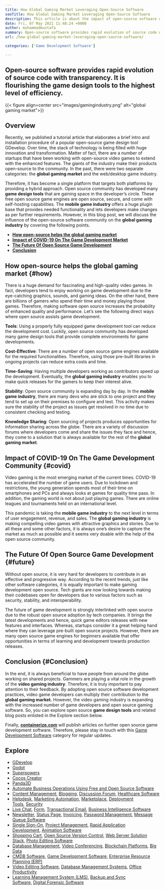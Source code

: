 ```yaml
---
title: How Global Gaming Market ​Leveraging Open-Source Software
seoTitle: How Global Gaming Market ​Leveraging Open-Source Software
description: This article is about the impact of open-source software on the global gaming market. The open-source community is providing better ways to develop games.
date: Fri, 07 May 2021 11:48:24 +0000
author: muhammadmustafa
summary: Open-source software provides rapid evolution of source code with transparency. It is flourishing the game design tools to the highest level of efficiency.
url: /how-global-gaming-market-leveraging-open-source-software/

categories: ['Game Development Software']

---
```

## Open-source software provides rapid evolution of source code with transparency. It is flourishing the game design tools to the highest level of efficiency.

{{< figure align=center src="images/gamingindustry.png" alt="global gaming market">}}  

## Overview

Recently, we published a tutorial article that elaborates a brief intro and installation procedure of a popular open-source game design tool GDevelop. Over time, the stack of technology is being filled with huge innovation and transformation. Matter of fact, there are a number of startups that have been working with open-source video games to extend with the enhanced features. The giants of the industry make their products open-source to the community. In the past, there were two separate categories: the **global gaming market** and the web/desktop game industry. 

Therefore, it has become a single platform that targets both platforms by providing a hybrid approach. Open source community has developed many **game design tools** that are gaining space in the developer’s circle. These free open source game engines are open source, secure, and come with self-hosting capabilities. The **mobile game industry** offers a huge plugin base that provides needed functionality and lets developers make changes as per further requirements. However, in this blog post, we will discuss the influence of the open-source software community on the **global gaming industry** by covering the following points.

  * **[How open-source helps the global gaming market][1]**
  * **[Impact of COVID-19 On The Game Development Market][2]**
  * **[The Future Of Open Source Game Development][3]**
  * **[Conclusion][4]**

## **How open-source helps the global gaming market** {#how}

There is a huge demand for fascinating and high-quality video games. In fact, developers tend to enjoy working on game development due to the eye-catching graphics, sounds, and gaming ideas. On the other hand, there are billions of gamers who spend their time and money playing those games. Therefore, making software open source increases the probability of enhanced quality and performance. Let’s see the following direct ways where open source assists game development.

**Tools**: Using a properly fully equipped game development tool can reduce the development cost. Luckily, open source community has developed many game design tools that provide complete environments for game developments. 

**Cost-Effective**: There are a number of open source game engines available for the required functionalities. Therefore, using those pre-built libraries in ongoing projects can reduce extra costs and time. 

**Time-Saving**: Having multiple developers working as contributors speed up the development. Eventually, the **global gaming industry** enables you to make quick releases for the gamers to keep their interest alive. 

**Stability**: Open source community is expanding day by day. In the **mobile game industry**, there are many devs who are stick to one project and they tend to set up on their premises to configure and test. This activity makes sure the stability of the project as issues get resolved in no time due to consistent checking and testing.

**Knowledge Sharing**: Open sourcing of projects produces opportunities for information sharing across the globe. There are a variety of discussion forums where developers come and share the issues they face and hence, they come to a solution that is always available for the rest of the **global gaming market**. 

## **Impact of COVID-19 On The Game Development Community**  {#covid}

Video gaming is the most emerging market of the current times. COVID-19 has accelerated the number of game users. Due to lockdown and restrictions, the young generation spends most of their time on smartphones and PCs and always looks at games for quality time pass. In addition, the gaming world is not about just playing games. There are online leagues and tournaments held on an international level. 

This pandemic is taking the **mobile game industry** to the next level in terms of user engagement, revenue, and sales. The **global gaming industry** is making compelling video games with attractive graphics and stories. Due to all these and some other factors, it is always one’s desire to capture the market as much as possible and it seems very doable with the help of the open source community. 

## **The Future Of Open Source Game Development** {#future}

Without open source, it is very hard for developers to contribute in an effective and progressive way. According to the recent trends, just like other software categories, it is equally important to make gaming development open source. Tech giants are now looking towards making their codebases open for developers due to various factors such as security, stability, and interoperability. 

The future of game development is strongly interlinked with open source due to the robust open source adoption by tech companies. It brings the latest developments and hence, quick game editors releases with new features and interfaces. Whereas, startups consider it a great helping hand where they can leverage pre-built open source projects. However, there are many open source game engines for beginners available that offer opportunities in terms of learning and development towards production releases.

## **Conclusion** {#Conclusion}

In the end, it is always beneficial to have people from around the globe working on shared projects. Gammers are playing a vital role in the growth of the **video gaming industry**. Therefore, it is truly important to pay attention to their feedback. By adopting open source software development practices, video game developers can multiply their contribution to the **global gaming market.** However, the video gaming industry is expanding with the increased number of game developers and open source gaming software. So, you can explore open source **game design tools** and related blog posts enlisted in the Explore section below.

Finally, ****[containerize.com][5]**** will publish articles on further open source game development software. Therefore, please stay in touch with this [Game Development Software][6] category for regular updates.

## Explore

  * [GDevelop][7]
  * [Godot][8]
  * [Superpowers][9]
  * [Cocos Creator][10]
  * [Panda3D][11]
  * [Automate Business Operations Using Free and Open Source Software][12]
  * [Content Management][13], [Blogging][14], [Discussion Forum][15], [Healthcare Software][16]
  * [Helpdesk][17], [Marketing Automation][18], [Marketplace][19], [Deployment Tools][20], [Security][21]
  * [Live Chat][22], [Form][23], [Transactional Email][24], [Business Intelligence Software][25]
  * [Newsletter][26], [Status Page][27], [Invoicing][28], [Password Management][29], [Message Queue Software][30]
  * [Single Sign-On][31], [Project Management][32], [Rapid Application Development][33], [Animation Software][34]
  * [Shopping Cart][35], [Open Source Version Control][36], [Web Server Solution Stack][37], [Photo Editing Software][38]
  * [Database Management][39], [Video Conferencing][40], [Blockchain Platforms][41], [Big Data][42]
  * [CMDB Software][43], [Game Development Software][6], [Enterprise Resource Planning (ERP)][44]
  * [Video Editing Software][45], [Database Management Systems][46], [Office Productivity][47]
  * [Learning Management System (LMS)][48], [Backup and Sync Software][49], [Digital Forensic Software][50]

 [1]: #how
 [2]: #covid
 [3]: #future
 [4]: #Conclusion
 [5]: https://www.containerize.com/
 [6]: https://products.containerize.com/game-development-software/
 [7]: https://products.containerize.com/game-development-software/gdevelop/
 [8]: https://products.containerize.com/game-development-software/godot/
 [9]: https://products.containerize.com/game-development-software/superpowers/
 [10]: https://products.containerize.com/game-development-software/cocos-creator/
 [11]: https://products.containerize.com/game-development-software/panda3d/
 [12]: https://blog.containerize.com/blogging/automate-business-operations-using-open-source-software/

 [13]: https://products.containerize.com/content-management/
 [14]: https://products.containerize.com/blogging/
 [15]: https://products.containerize.com/discussion-forum/
 [16]: https://products.containerize.com/healthcare-technologies/
 [17]: https://products.containerize.com/helpdesk/
 [18]: https://products.containerize.com/marketing-automation/
 [19]: https://products.containerize.com/marketplace/
 [20]: https://products.containerize.com/deployment-tools/
 [21]: https://products.containerize.com/security-testing-tools/
 [22]: https://products.containerize.com/live-chat/
 [23]: https://products.containerize.com/form/
 [24]: https://products.containerize.com/transactional-email/
 [25]: https://products.containerize.com/business-intelligence/
 [26]: https://products.containerize.com/newsletter/
 [27]: https://products.containerize.com/status/
 [28]: https://products.containerize.com/invoicing/
 [29]: https://products.containerize.com/password-management/
 [30]: https://products.containerize.com/message-queue-software/
 [31]: https://products.containerize.com/single-sign-on/
 [32]: https://products.containerize.com/project-management/
 [33]: https://products.containerize.com/rad/
 [34]: https://products.containerize.com/animation-software/
 [35]: https://products.containerize.com/ecommerce/
 [36]: https://products.containerize.com/version-control/
 [37]: https://products.containerize.com/solution-stack/
 [38]: https://products.containerize.com/photo-editing-software/
 [39]: https://products.containerize.com/database-management/
 [40]: https://products.containerize.com/video-conferencing/
 [41]: https://products.containerize.com/blockchain-platforms/
 [42]: https://products.containerize.com/big-data/
 [43]: https://products.containerize.com/cmdb-software/
 [44]: https://products.containerize.com/erp/
 [45]: https://products.containerize.com/video-editing-software/
 [46]: https://products.containerize.com/database-management-system/
 [47]: https://products.containerize.com/office-productivity/
 [48]: https://products.containerize.com/lms/
 [49]: https://products.containerize.com/backup-and-sync/
 [50]: https://products.containerize.com/digital-forensic-software/